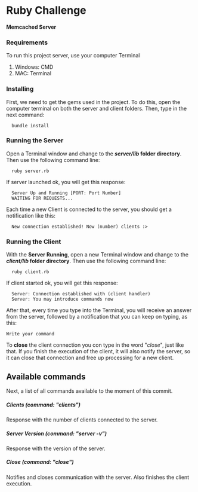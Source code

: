 # Ruby Challenge
**Memcached Server**

### Requirements
To run this project server, use your computer Terminal
1. Windows: CMD
2. MAC: Terminal

### Installing
First, we need to get the gems used in the project. To do this, open the computer terminal on both the server and client folders.
Then, type in the next command:
```
  bundle install
```

### Running the Server
Open a Terminal window and change to the **_server/lib_ folder directory**. Then use the following command line:
```
  ruby server.rb
```

If server launched ok, you will get this response:
```
  Server Up and Running [PORT: Port Number]
  WAITING FOR REQUESTS...
```
Each time a new Client is connected to the server, you should get a notification like this:
```
  New connection established! Now (number) clients :>
```


### Running the Client
With the **Server Running**, open a new Terminal window and change to the **_client/lib_ folder directory**. Then use the following command line:
```
  ruby client.rb
```

If client started ok, you will get this response:
```
  Server: Connection established with (client handler)
  Server: You may introduce commands now
```
After that, every time you type into the Terminal, you will receive an answer from the server, followed by a notification that you can keep on typing, as this:
```
Write your command
```

To **close** the client connection you con type in the word "*close*", just like that. If you finish the execution of the client, it will also notify the server, so it can close that connection and free up processing for a new client.

## Available commands

Next, a list of all commands available to the moment of this commit.

##### Clients (command: "clients")
Response with the number of clients connected to the server.
##### Server Version (command: "server -v")
Response with the version of the server.
##### Close (command: "close")
Notifies and closes communication with the server. Also finishes the client execution.
